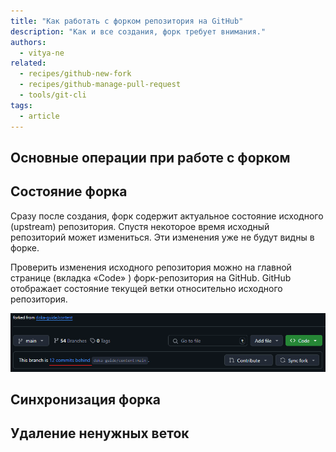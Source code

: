 ```yaml
---
title: "Как работать с форком репозитория на GitHub"
description: "Как и все создания, форк требует внимания."
authors:
  - vitya-ne
related:
  - recipes/github-new-fork
  - recipes/github-manage-pull-request
  - tools/git-cli
tags:
  - article
---
```


## Основные операции при работе с форком

## Состояние форка

Сразу после создания, форк содержит актуальное состояние исходного (upstream) репозитория. Спустя некоторое время исходный репозиторий может измениться. Эти изменения уже не будут видны в форке.

Проверить изменения исходного репозитория можно на главной странице (вкладка «Code» ) форк-репозитория на GitHub. GitHub отображает состояние текущей ветки относительно исходного репозитория.

![Форк отстаёт от исходного репозитория](images/fork-before-sync.png)

## Синхронизация форка

## Удаление ненужных веток


